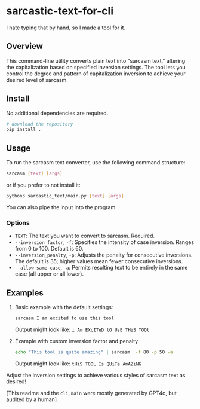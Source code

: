# sarcastic-text-for-cli
I hate typing that by hand, so I made a tool for it.

## Overview
This command-line utility converts plain text into "sarcasm text," altering the capitalization based on specified inversion settings. The tool lets you control the degree and pattern of capitalization inversion to achieve your desired level of sarcasm.

## Install
No additional dependencies are required.
```bash
# download the repository
pip install .
```

## Usage

To run the sarcasm text converter, use the following command structure:
```bash
sarcasm [text] [args]
```
or if you prefer to not install it:
```bash
python3 sarcastic_text/main.py [text] [args]
```
You can also pipe the input into the program.

### Options

- `TEXT`: The text you want to convert to sarcasm. Required.
- `--inversion_factor`, `-f`: Specifies the intensity of case inversion. Ranges from 0 to 100. Default is 60.
- `--inversion_penalty`, `-p`: Adjusts the penalty for consecutive inversions. The default is 35; higher values mean fewer consecutive inversions.
- `--allow-same-case`, `-a`: Permits resulting text to be entirely in the same case (all upper or all lower).

## Examples

1. Basic example with the default settings:
    ```bash
    sarcasm I am excited to use this tool
    ```
    Output might look like: `i Am EXcITeD tO UsE THiS TOOl`

2. Example with custom inversion factor and penalty:
    ```bash
    echo "This tool is quite amazing" | sarcasm  -f 80 -p 50 -a
    ```
    Output might look like: `tHiS TOOL Is QUiTe AmAZiNG`

Adjust the inversion settings to achieve various styles of sarcasm text as desired!

[This readme and the `cli_main` were mostly generated by GPT4o, but audited by a human]
